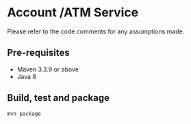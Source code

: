 # Account /ATM Service

Please refer to the code comments for any assumptions made.

## Pre-requisites
* Maven 3.3.9 or above
* Java 8

## Build, test and package
```
mvn package
```
